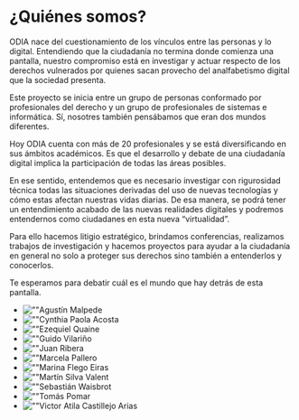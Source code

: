 # ¿Quiénes somos?

ODIA nace del cuestionamiento de los vínculos entre las personas y lo digital. Entendiendo que la ciudadanía no termina donde comienza una pantalla, nuestro compromiso está en investigar y actuar respecto de los derechos vulnerados por quienes sacan provecho del analfabetismo digital que la sociedad presenta.

Este proyecto se inicia entre un grupo de personas conformado por profesionales del derecho y un grupo de profesionales de sistemas e informática. Sí, nosotres también pensábamos que eran dos mundos diferentes. 

Hoy ODIA cuenta con más de 20 profesionales y se está diversificando en sus ámbitos académicos. Es que el desarrollo y debate de una ciudadanía digital implica la participación de todas las áreas posibles.

En ese sentido, entendemos que es necesario investigar con rigurosidad técnica todas las situaciones derivadas del uso de nuevas tecnologías y cómo estas afectan nuestras vidas diarias. De esa manera, se podrá tener un entendimiento acabado de las nuevas realidades digitales y podremos entendernos como ciudadanes en esta nueva “virtualidad”. 

Para ello hacemos litigio estratégico, brindamos conferencias, realizamos trabajos de investigación y hacemos proyectos para ayudar a la ciudadanía en general no solo a proteger sus derechos sino también a entenderlos y conocerlos.

Te esperamos para debatir cuál es el mundo que hay detrás de esta pantalla.

* ![""](/static/images/agustin-malpede.jpg)Agustín Malpede
* ![""](/static/images/cynthia-paola-acosta.jpg)Cynthia Paola Acosta
* ![""](/static/images/ezequiel-quaine.jpg)Ezequiel Quaine
* ![""](/static/images/guido-vilariño.jpg)Guido Vilariño
* ![""](/static/images/juan-ribera.jpg)Juan Ribera
* ![""](/static/images/marcela-pallero.jpg)Marcela Pallero
* ![""](/static/images/marina-flego-eiras.jpg)Marina Flego Eiras
* ![""](/static/images/martin-silva-valent.jpg)Martín Silva Valent
* ![""](/static/images/sebastian-waisbrot.jpg)Sebastián Waisbrot
* ![""](/static/images/tomas-pomar.jpg)Tomás Pomar
* ![""](/static/images/victor-atila-castillejo-arias.png)Victor Atila Castillejo Arias
